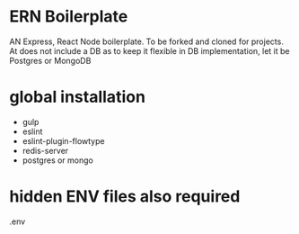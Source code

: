 # ERN Boilerplate
AN Express, React Node boilerplate.  To be forked and cloned for projects.  At does not include a DB as to keep it flexible in DB implementation, let it be Postgres or MongoDB

# global installation
- gulp
- eslint
- eslint-plugin-flowtype
- redis-server
- postgres or mongo

# hidden ENV files also required
.env
